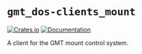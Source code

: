 # `gmt_dos-clients_mount`

[![Crates.io](https://img.shields.io/crates/v/gmt_dos-clients_mount.svg)](https://crates.io/crates/gmt_dos-clients_mount)
[![Documentation](https://docs.rs/gmt_dos-clients_mount/badge.svg)](https://docs.rs/gmt_dos-clients_mount/)

A client for the GMT mount control system.